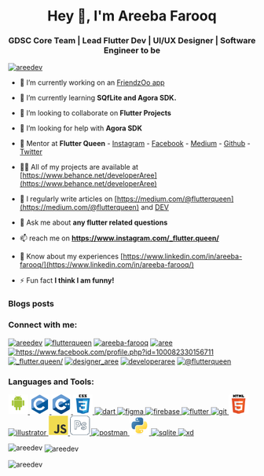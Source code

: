 <h1 align="center">Hey 👋, I'm Areeba Farooq</h1>
<h3 align="center">GDSC Core Team | Lead Flutter Dev | UI/UX Designer | Software Engineer to be</h3>

<p align="left"> <a href="https://github.com/ryo-ma/github-profile-trophy"><img src="https://github-profile-trophy.vercel.app/?username=areedev" alt="areedev" /></a> </p>


- 🔭 I’m currently working on an [FriendzOo app](https://github.com/areedev/friendzo_app)

- 🌱 I’m currently learning **SQfLite and Agora SDK.**

- 👯 I’m looking to collaborate on **Flutter Projects**

- 🤝 I’m looking for help with **Agora SDK**

- 🤝 Mentor at **Flutter Queen**
         - [Instagram](https://www.instagram.com/_flutter.queen/)
         - [Facebook](https://www.facebook.com/profile.php?id=100082330156711)
         - [Medium](https://medium.com/@flutterqueen)
         - [Github](https://github.com/Flutter-Queen)
         - [Twitter](https://twitter.com/Queen33322?t=7Zsa-nTHDQhdkRya_kz-7g&s=09)

- 👨‍💻 All of my projects are available at [https://www.behance.net/developerAree](https://www.behance.net/developerAree)

- 📝 I regularly write articles on [https://medium.com/@flutterqueen](https://medium.com/@flutterqueen) and [DEV](https://dev.to/areedev)

- 💬 Ask me about **any flutter related questions**

- 📫 reach me on **https://www.instagram.com/_flutter.queen/**

- 📄 Know about my experiences [https://www.linkedin.com/in/areeba-farooq/](https://www.linkedin.com/in/areeba-farooq/)

- ⚡ Fun fact **I think I am funny!**

### Blogs posts
<!-- BLOG-POST-LIST:START -->
<!-- BLOG-POST-LIST:END -->

<h3 align="left">Connect with me:</h3>
<p align="left">
<a href="https://dev.to/areedev" target="blank"><img align="center" src="https://raw.githubusercontent.com/rahuldkjain/github-profile-readme-generator/master/src/images/icons/Social/devto.svg" alt="areedev" height="30" width="40" /></a>
<a href="https://twitter.com/flutterqueen" target="blank"><img align="center" src="https://raw.githubusercontent.com/rahuldkjain/github-profile-readme-generator/master/src/images/icons/Social/twitter.svg" alt="flutterqueen" height="30" width="40" /></a>
<a href="https://linkedin.com/in/areeba-farooq" target="blank"><img align="center" src="https://raw.githubusercontent.com/rahuldkjain/github-profile-readme-generator/master/src/images/icons/Social/linked-in-alt.svg" alt="areeba-farooq" height="30" width="40" /></a>
<a href="https://stackoverflow.com/users/aree" target="blank"><img align="center" src="https://raw.githubusercontent.com/rahuldkjain/github-profile-readme-generator/master/src/images/icons/Social/stack-overflow.svg" alt="aree" height="30" width="40" /></a>
<a href="https://fb.com/https://www.facebook.com/profile.php?id=100082330156711" target="blank"><img align="center" src="https://raw.githubusercontent.com/rahuldkjain/github-profile-readme-generator/master/src/images/icons/Social/facebook.svg" alt="https://www.facebook.com/profile.php?id=100082330156711" height="30" width="40" /></a>
<a href="https://instagram.com/_flutter.queen/" target="blank"><img align="center" src="https://raw.githubusercontent.com/rahuldkjain/github-profile-readme-generator/master/src/images/icons/Social/instagram.svg" alt="_flutter.queen/" height="30" width="40" /></a>
<a href="https://dribbble.com/designer_aree" target="blank"><img align="center" src="https://raw.githubusercontent.com/rahuldkjain/github-profile-readme-generator/master/src/images/icons/Social/dribbble.svg" alt="designer_aree" height="30" width="40" /></a>
<a href="https://www.behance.net/developeraree" target="blank"><img align="center" src="https://raw.githubusercontent.com/rahuldkjain/github-profile-readme-generator/master/src/images/icons/Social/behance.svg" alt="developeraree" height="30" width="40" /></a>
<a href="https://medium.com/@flutterqueen" target="blank"><img align="center" src="https://raw.githubusercontent.com/rahuldkjain/github-profile-readme-generator/master/src/images/icons/Social/medium.svg" alt="@flutterqueen" height="30" width="40" /></a>
</p>

<h3 align="left">Languages and Tools:</h3>
<p align="left"> <a href="https://developer.android.com" target="_blank" rel="noreferrer"> <img src="https://raw.githubusercontent.com/devicons/devicon/master/icons/android/android-original-wordmark.svg" alt="android" width="40" height="40"/> </a> <a href="https://www.cprogramming.com/" target="_blank" rel="noreferrer"> <img src="https://raw.githubusercontent.com/devicons/devicon/master/icons/c/c-original.svg" alt="c" width="40" height="40"/> </a> <a href="https://www.w3schools.com/cpp/" target="_blank" rel="noreferrer"> <img src="https://raw.githubusercontent.com/devicons/devicon/master/icons/cplusplus/cplusplus-original.svg" alt="cplusplus" width="40" height="40"/> </a> <a href="https://www.w3schools.com/css/" target="_blank" rel="noreferrer"> <img src="https://raw.githubusercontent.com/devicons/devicon/master/icons/css3/css3-original-wordmark.svg" alt="css3" width="40" height="40"/> </a> <a href="https://dart.dev" target="_blank" rel="noreferrer"> <img src="https://www.vectorlogo.zone/logos/dartlang/dartlang-icon.svg" alt="dart" width="40" height="40"/> </a> <a href="https://www.figma.com/" target="_blank" rel="noreferrer"> <img src="https://www.vectorlogo.zone/logos/figma/figma-icon.svg" alt="figma" width="40" height="40"/> </a> <a href="https://firebase.google.com/" target="_blank" rel="noreferrer"> <img src="https://www.vectorlogo.zone/logos/firebase/firebase-icon.svg" alt="firebase" width="40" height="40"/> </a> <a href="https://flutter.dev" target="_blank" rel="noreferrer"> <img src="https://www.vectorlogo.zone/logos/flutterio/flutterio-icon.svg" alt="flutter" width="40" height="40"/> </a> <a href="https://git-scm.com/" target="_blank" rel="noreferrer"> <img src="https://www.vectorlogo.zone/logos/git-scm/git-scm-icon.svg" alt="git" width="40" height="40"/> </a> <a href="https://www.w3.org/html/" target="_blank" rel="noreferrer"> <img src="https://raw.githubusercontent.com/devicons/devicon/master/icons/html5/html5-original-wordmark.svg" alt="html5" width="40" height="40"/> </a> <a href="https://www.adobe.com/in/products/illustrator.html" target="_blank" rel="noreferrer"> <img src="https://www.vectorlogo.zone/logos/adobe_illustrator/adobe_illustrator-icon.svg" alt="illustrator" width="40" height="40"/> </a> <a href="https://developer.mozilla.org/en-US/docs/Web/JavaScript" target="_blank" rel="noreferrer"> <img src="https://raw.githubusercontent.com/devicons/devicon/master/icons/javascript/javascript-original.svg" alt="javascript" width="40" height="40"/> </a> <a href="https://www.photoshop.com/en" target="_blank" rel="noreferrer"> <img src="https://raw.githubusercontent.com/devicons/devicon/master/icons/photoshop/photoshop-line.svg" alt="photoshop" width="40" height="40"/> </a> <a href="https://postman.com" target="_blank" rel="noreferrer"> <img src="https://www.vectorlogo.zone/logos/getpostman/getpostman-icon.svg" alt="postman" width="40" height="40"/> </a> <a href="https://www.python.org" target="_blank" rel="noreferrer"> <img src="https://raw.githubusercontent.com/devicons/devicon/master/icons/python/python-original.svg" alt="python" width="40" height="40"/> </a> <a href="https://www.sqlite.org/" target="_blank" rel="noreferrer"> <img src="https://www.vectorlogo.zone/logos/sqlite/sqlite-icon.svg" alt="sqlite" width="40" height="40"/> </a> <a href="https://www.adobe.com/products/xd.html" target="_blank" rel="noreferrer"> <img src="https://cdn.worldvectorlogo.com/logos/adobe-xd.svg" alt="xd" width="40" height="40"/> </a> </p>

<p><img align="left" src="https://github-readme-stats.vercel.app/api/top-langs?username=areedev&show_icons=true&locale=en&layout=compact" alt="areedev" /></p>

<p>&nbsp;<img align="center" src="https://github-readme-stats.vercel.app/api?username=areedev&show_icons=true&locale=en" alt="areedev" /></p>

<p><img align="center" src="https://github-readme-streak-stats.herokuapp.com/?user=areedev&" alt="areedev" /></p>


